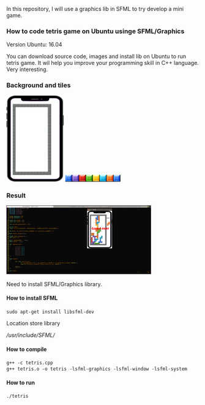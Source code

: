 In this repository, I will use a graphics lib in SFML to try develop a mini game. 

### How to code **tetris** game on Ubuntu usinge SFML/Graphics

Version Ubuntu: 16.04

You can download source code, images and install lib on Ubuntu to run tetris game. It wil help you improve your programming skill in C++ language. Very interesting.  

### Background and tiles

<img src="/images/background.png"  width= "150" height = "225">
<img src ="/images/tiles.png">

### Result

<img src ="/images/Infor.png"  width =75% height =75% >

Need to install  SFML/Graphics library.

#### How to install SFML
```
sudo apt-get install libsfml-dev
```

Location store library


*/usr/include/SFML/*


#### How to compile
```
g++ -c tetris.cpp
g++ tetris.o -o tetris -lsfml-graphics -lsfml-window -lsfml-system
```

#### How to run
```
./tetris
```

